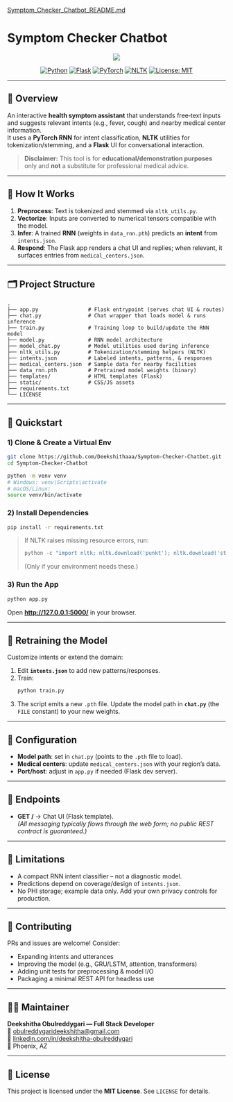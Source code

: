 [Symptom_Checker_Chatbot_README.md](https://github.com/user-attachments/files/21997057/Symptom_Checker_Chatbot_README.md)
# Symptom Checker Chatbot

<div align="center">

<img src="https://capsule-render.vercel.app/api?type=waving&color=0:4facfe,100:00f2fe&height=200&section=header&text=Symptom%20Checker%20Chatbot&fontSize=42&fontColor=fff&animation=fadeIn&fontAlign=50&desc=Python%20%7C%20Flask%20%7C%20PyTorch%20RNN%20%7C%20NLTK&descSize=16&descAlign=50&descAlignY=75" />

[![Python](https://img.shields.io/badge/Python-3.9%2B-3776AB?style=for-the-badge&logo=python&logoColor=white)](#)
[![Flask](https://img.shields.io/badge/Flask-000?style=for-the-badge&logo=flask&logoColor=white)](#)
[![PyTorch](https://img.shields.io/badge/PyTorch-ee4c2c?style=for-the-badge&logo=pytorch&logoColor=white)](#)
[![NLTK](https://img.shields.io/badge/NLTK-NLP-154F8B?style=for-the-badge)](#)
[![License: MIT](https://img.shields.io/badge/License-MIT-blue.svg?style=for-the-badge)](LICENSE)

</div>

---

## 📌 Overview
An interactive **health symptom assistant** that understands free‑text inputs and suggests relevant intents (e.g., fever, cough) and nearby medical center information.  
It uses a **PyTorch RNN** for intent classification, **NLTK** utilities for tokenization/stemming, and a **Flask** UI for conversational interaction.

> **Disclaimer:** This tool is for **educational/demonstration purposes** only and **not** a substitute for professional medical advice.

---

## 🧠 How It Works
1. **Preprocess**: Text is tokenized and stemmed via `nltk_utils.py`.
2. **Vectorize**: Inputs are converted to numerical tensors compatible with the model.
3. **Infer**: A trained **RNN** (weights in `data_rnn.pth`) predicts an **intent** from `intents.json`.
4. **Respond**: The Flask app renders a chat UI and replies; when relevant, it surfaces entries from `medical_centers.json`.

---

## 🗂 Project Structure
```
.
├── app.py                # Flask entrypoint (serves chat UI & routes)
├── chat.py               # Chat wrapper that loads model & runs inference
├── train.py              # Training loop to build/update the RNN model
├── model.py              # RNN model architecture
├── model_chat.py         # Model utilities used during inference
├── nltk_utils.py         # Tokenization/stemming helpers (NLTK)
├── intents.json          # Labeled intents, patterns, & responses
├── medical_centers.json  # Sample data for nearby facilities
├── data_rnn.pth          # Pretrained model weights (binary)
├── templates/            # HTML templates (Flask)
├── static/               # CSS/JS assets
├── requirements.txt
└── LICENSE
```

---

## 🚀 Quickstart

### 1) Clone & Create a Virtual Env
```bash
git clone https://github.com/Deekshithaaa/Symptom-Checker-Chatbot.git
cd Symptom-Checker-Chatbot

python -m venv venv
# Windows: venv\Scripts\activate
# macOS/Linux:
source venv/bin/activate
```

### 2) Install Dependencies
```bash
pip install -r requirements.txt
```
> If NLTK raises missing resource errors, run:
> ```python
> python -c "import nltk; nltk.download('punkt'); nltk.download('stopwords')"
> ```
> (Only if your environment needs these.)

### 3) Run the App
```bash
python app.py
```
Open **http://127.0.0.1:5000/** in your browser.

---

## 🧪 Retraining the Model
Customize intents or extend the domain:
1. Edit **`intents.json`** to add new patterns/responses.
2. Train:
   ```bash
   python train.py
   ```
3. The script emits a new `.pth` file. Update the model path in **`chat.py`** (the `FILE` constant) to your new weights.

---

## 🔌 Configuration
- **Model path**: set in `chat.py` (points to the `.pth` file to load).
- **Medical centers**: update `medical_centers.json` with your region’s data.
- **Port/host**: adjust in `app.py` if needed (Flask dev server).

---

## 📡 Endpoints
- **GET /** → Chat UI (Flask template).  
*(All messaging typically flows through the web form; no public REST contract is guaranteed.)*

---

## 🧱 Limitations
- A compact RNN intent classifier – not a diagnostic model.
- Predictions depend on coverage/design of `intents.json`.
- No PHI storage; example data only. Add your own privacy controls for production.

---

## 🤝 Contributing
PRs and issues are welcome! Consider:
- Expanding intents and utterances
- Improving the model (e.g., GRU/LSTM, attention, transformers)
- Adding unit tests for preprocessing & model I/O
- Packaging a minimal REST API for headless use

---

## 👩‍💻 Maintainer
**Deekshitha Obulreddygari — Full Stack Developer**  
📧  [obulreddygarideekshitha@gmail.com](mailto:obulreddygarideekshitha@gmail.com)  
🔗  [linkedin.com/in/deekshitha-obulreddygari](https://linkedin.com/in/deekshitha-obulreddygari)  
📍  Phoenix, AZ

---

## 📄 License
This project is licensed under the **MIT License**. See `LICENSE` for details.
